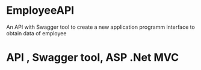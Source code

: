 # EmployeeAPI
An API with Swagger tool to create a new application programm interface to obtain data of employee

# API , Swagger tool, ASP .Net MVC

